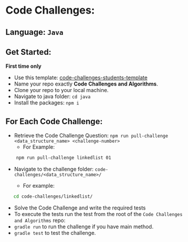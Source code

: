 # Code Challenges:

## Language: `Java`

## Get Started: 
**First time only**
- Use this template: [code-challenges-students-template](https://github.com/LTUC/code-challenges-students-template/generate)
- Name your repo exactly **Code Challenges and Algorithms**.
- Clone your repo to your local machine.
- Navigate to java folder: `cd java`
- Install the packages: `npm i`


## For Each Code Challenge:
- Retrieve the Code Challenge Question: `npm run pull-challenge <data_structure_name> <challenge-number>`
   - For Example: 
```bash
    npm run pull-challenge linkedlist 01
```
- Navigate to the challenge folder:  `code-challenges/<data_structure_name>/` 
 
  - For example:
```bash
   cd code-challenges/linkedlist/
```
- Solve the Code Challenge and write the required tests
- To execute the tests run the test from the root of the `Code Challenges and Algorithms` repo:
- `gradle run` to run the challenge if you have main method.
- `gradle test` to test the challenge.